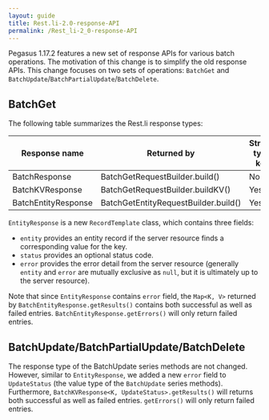 ```yaml
---
layout: guide
title: Rest.li-2.0-response-API
permalink: /Rest_li-2_0-response-API
---
```


Pegasus 1.17.2 features a new set of response APIs for various batch operations. The motivation of this change is to simplify the old response APIs. This change focuses on two sets of operations: `BatchGet` and `BatchUpdate`/`BatchPartialUpdate`/`BatchDelete`.

BatchGet
--------
The following table summarizes the Rest.li response types:

| Response name       | Returned by                          | Strong-typed key? | Value type        | New in 1.17.2? |
|---------------------|--------------------------------------|-------------------|-------------------|----------------|
| BatchResponse       | BatchGetRequestBuilder.build()       | No                | T                 | No      |
| BatchKVResponse     | BatchGetRequestBuilder.buildKV()     | Yes               | T                 | No      |
| BatchEntityResponse | BatchGetEntityRequestBuilder.build() | Yes               | EntityResponse<T> | Yes     |

`EntityResponse` is a new `RecordTemplate` class, which contains three fields:
 - `entity` provides an entity record if the server resource finds a corresponding value for the key.
 - `status` provides an optional status code.
 - `error` provides the error detail from the server resource (generally `entity` and `error` are mutually exclusive as `null`, but it is ultimately up to the server resource).

Note that since `EntityResponse` contains `error` field, the `Map<K, V>` returned by `BatchEntityResponse.getResults()` contains both successful as well as failed entries. `BatchEntityResponse.getErrors()` will only return failed entries.

BatchUpdate/BatchPartialUpdate/BatchDelete
------------------------------------------
The response type of the BatchUpdate series methods are not changed. However, similar to `EntityResponse`, we added a new `error` field to `UpdateStatus` (the value type of the `BatchUpdate` series methods). Furthermore, `BatchKVResponse<K, UpdateStatus>.getResults()` will returns both successful as well as failed entries. `getErrors()` will only return failed entries.
